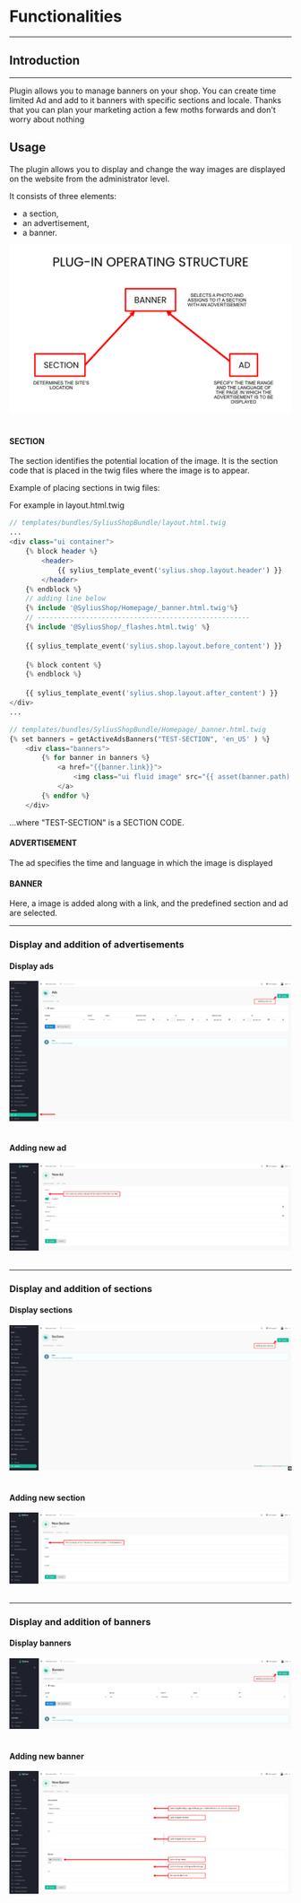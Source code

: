 # Functionalities

---
## Introduction

---

Plugin allows you to manage banners on your shop. You can create time limited Ad and add to it banners with specific sections and locale.
Thanks that you can plan your marketing action a few moths forwards and don't worry about nothing

## Usage
The plugin allows you to display and change the way images are displayed on the website from the administrator level.

It consists of three elements:

- a section,
- an advertisement,
- a banner.

<div align="center">
    <img src="./images/structure.png"/>
</div>
<br>

#### SECTION
The section identifies the potential location of the image.
It is the section code that is placed in the twig files where the image is to appear.

Example of placing sections in twig files:

For example in layout.html.twig
````php
// templates/bundles/SyliusShopBundle/layout.html.twig
...
<div class="ui container">
    {% block header %}
        <header>
            {{ sylius_template_event('sylius.shop.layout.header') }}
        </header>
    {% endblock %}
    // adding line below
    {% include '@SyliusShop/Homepage/_banner.html.twig'%}
    // -----------------------------------------------------
    {% include '@SyliusShop/_flashes.html.twig' %}

    {{ sylius_template_event('sylius.shop.layout.before_content') }}

    {% block content %}
    {% endblock %}

    {{ sylius_template_event('sylius.shop.layout.after_content') }}
</div>
...
````
````php
// templates/bundles/SyliusShopBundle/Homepage/_banner.html.twig
{% set banners = getActiveAdsBanners("TEST-SECTION", 'en_US' ) %}
    <div class="banners">
        {% for banner in banners %}
            <a href="{{banner.link}}">
                <img class="ui fluid image" src="{{ asset(banner.path) }}" alt="{{banner.alt}}" data-order="{{loop.index}}">
            </a>
        {% endfor %}
    </div>
````
...where "TEST-SECTION" is a SECTION CODE.

#### ADVERTISEMENT
The ad specifies the time and language in which the image is displayed

#### BANNER
Here, a image is added along with a link, and the predefined section and ad are selected.

---
### Display and addition of advertisements
#### Display ads
<div align="center">
    <img src="./images/ads_index.png"/>
</div>
<br>

#### Adding new ad
<div align="center">
    <img src="./images/ads.png"/>
</div>
<br>

---
### Display and addition of sections
#### Display sections
<div align="center">
    <img src="./images/section_index.png"/>
</div>
<br>

#### Adding new section
<div align="center">
    <img src="./images/section.png"/>
</div>
<br>

---
### Display and addition of banners
#### Display banners
<div align="center">
    <img src="./images/banners_index.png"/>
</div>
<br>

#### Adding new banner
<div align="center">
    <img src="./images/banner.png"/>
</div>
<br>
